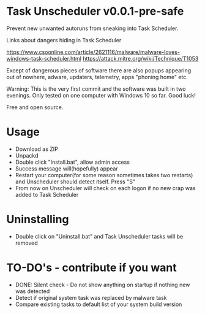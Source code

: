 # Task Unscheduler v0.0.1-pre-safe
Prevent new unwanted autoruns from sneaking into Task Scheduler.

Links about dangers hiding in Task Scheduler

https://www.csoonline.com/article/2621116/malware/malware-loves-windows-task-scheduler.html
https://attack.mitre.org/wiki/Technique/T1053

Except of dangerous pieces of software there are also popups appearing out of nowhere, adware, updaters, telemetry, apps "phoning home" etc.

Warning: This is the very first commit and the software was built in two evenings. Only tested on one computer with Windows 10 so far. Good luck!

Free and open source.

# Usage

- Download as ZIP
- Unpackd
- Double click "Install.bat", allow admin access
- Success message will(hopefully) appear
- Restart your computer(for some reason sometimes takes two restarts) and Unscheduler should detect itself. Press "S"
- From now on Unscheduler will check on each logon if no new crap was added to Task Scheduler

# Uninstalling

- Double click on "Uninstall.bat" and Task Unscheduler tasks will be removed

# TO-DO's - contribute if you want

- DONE: Silent check - Do not show anything on startup if nothing new was detected
- Detect if original system task was replaced by malware task
- Compare existing tasks to default list of your system build version
